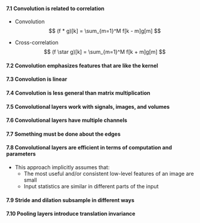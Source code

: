 #### 7.1 Convolution is related to correlation
- Convolution
$$
(f * g)[k] = \sum_{m=1}^M f[k - m]g[m]
$$

- Cross-correlation
$$
(f \star g)[k] = \sum_{m=1}^M f[k + m]g[m]
$$


#### 7.2 Convolution emphasizes features that are like the kernel


#### 7.3 Convolution is linear


#### 7.4 Convolution is less general than matrix multiplication


#### 7.5 Convolutional layers work with signals, images, and volumes


#### 7.6 Convolutional layers have multiple channels


#### 7.7 Something must be done about the edges


#### 7.8 Convolutional layers are efficient in terms of computation and parameters
- This approach implicitly assumes that:
	- The most useful and/or consistent low-level features of an image are small
	- Input statistics are similar in different parts of the input

#### 7.9 Stride and dilation subsample in different ways


#### 7.10 Pooling layers introduce translation invariance